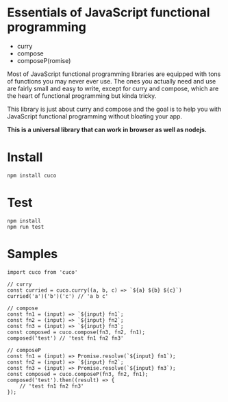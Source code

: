 # Essentials of JavaScript functional programming

* curry
* compose
* composeP(romise)

Most of JavaScript functional programming libraries are equipped with tons of functions you may never ever use.
The ones you actually need and use are fairly small and easy to write, except for curry and compose, which are the heart of functional programming but kinda tricky.

This library is just about curry and compose and the goal is to help you with JavaScript functional programming without bloating your app.

**This is a universal library that can work in browser as well as nodejs.**

# Install

```
npm install cuco
```

# Test

```
npm install
npm run test
```

# Samples

```
import cuco from 'cuco'

// curry
const curried = cuco.curry((a, b, c) => `${a} ${b} ${c}`)
curried('a')('b')('c') // 'a b c'

// compose
const fn1 = (input) => `${input} fn1`;
const fn2 = (input) => `${input} fn2`;
const fn3 = (input) => `${input} fn3`;
const composed = cuco.compose(fn3, fn2, fn1);
composed('test') // 'test fn1 fn2 fn3'

// composeP
const fn1 = (input) => Promise.resolve(`${input} fn1`);
const fn2 = (input) => `${input} fn2`;
const fn3 = (input) => Promise.resolve(`${input} fn3`);
const composed = cuco.composeP(fn3, fn2, fn1);
composed('test').then((result) => {
    // 'test fn1 fn2 fn3'
});
```